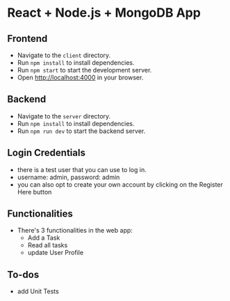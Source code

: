# React + Node.js + MongoDB App

## Frontend

- Navigate to the `client` directory.
- Run `npm install` to install dependencies.
- Run `npm start` to start the development server.
- Open [http://localhost:4000](http://localhost:3000) in your browser.

## Backend

- Navigate to the `server` directory.
- Run `npm install` to install dependencies.
- Run `npm run dev` to start the backend server.

## Login Credentials
- there is a test user that you can use to log in.
- username: admin, password: admin
- you can also opt to create your own account by clicking on the Register Here button

## Functionalities
- There's 3 functionalities in the web app:
  - Add a Task
  - Read all tasks
  - update User Profile

## To-dos 
- add Unit Tests 